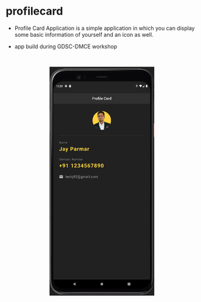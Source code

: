 # profilecard

- Profile Card Application is a simple application in which you can display some basic information of yourself and an icon as well.

- app build during GDSC-DMCE workshop

<br>
<p align="center" width="100%">
  <img width="275" height="600" src="./screenshot/sample.png">
</p>